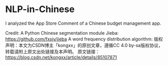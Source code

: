 # NLP-in-Chinese

I analyzed the App Store Comment of a Chinese budget management app.

Credit: 
A Python Chinese segmentation module Jieba: https://github.com/fxsjy/jieba
A word frequency distribution algorithm:
版权声明：本文为CSDN博主「kongxx」的原创文章，遵循CC 4.0 by-sa版权协议，转载请附上原文出处链接及本声明。
原文链接：https://blog.csdn.net/kongxx/article/details/85107871
